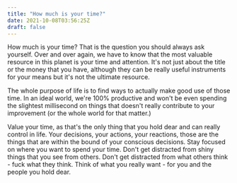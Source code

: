 ```yaml
---
title: "How much is your time?"
date: 2021-10-08T03:56:25Z
draft: false
---
```


How much is your time? That is the question you should always ask yourself. Over and over again, we have to know that the most valuable resource in this planet is your time and attention. It's not just about the title or the money that you have, although they can be really useful instruments for your means but it's not the ultimate resource. 

The whole purpose of life is to find ways to actually make good use of those time. In an ideal world, we're 100% productive and won't be even spending the slightest millisecond on things that doesn't really contribute to your improvement (or the whole world for that matter.)

Value your time, as that's the only thing that you hold dear and can really control in life. Your decisions, your actions, your reactions, those are the things that are within the bound of your conscious decisions. Stay focused on where you want to spend your time. Don't get distracted from shiny things that you see from others. Don't get distracted from what others think - fuck what they think. Think of what you really want - for you and the people you hold dear.